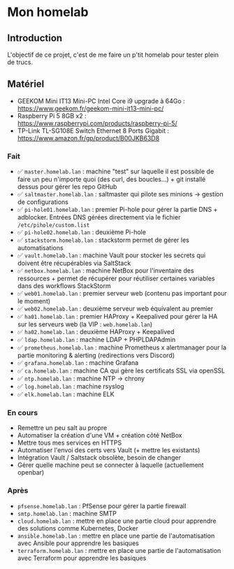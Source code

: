 # Mon homelab

## Introduction

L'objectif de ce projet, c'est de me faire un p'tit homelab pour tester plein de trucs.

## Matériel

- GEEKOM Mini IT13 Mini-PC Intel Core i9 upgrade à 64Go : https://www.geekom.fr/geekom-mini-it13-mini-pc/
- Raspberry Pi 5 8GB x2 : https://www.raspberrypi.com/products/raspberry-pi-5/
- TP-Link TL-SG108E Switch Ethernet 8 Ports Gigabit : https://www.amazon.fr/gp/product/B00JKB63D8

### Fait

- ✅ `master.homelab.lan` : machine "test" sur laquelle il est possible de faire un peu n'importe quoi (des curl, des boucles...) + git installé dessus pour gérer les repo GitHub
- ✅ `saltmaster.homelab.lan` : saltmaster qui pilote ses minions → gestion de configurations
- ✅ `pi-hole01.homelab.lan` : premier Pi-hole pour gérer la partie DNS + adblocker. Entrées DNS gérées directement via le fichier `/etc/pihole/custom.list`
- ✅ `pi-hole02.homelab.lan` : deuxième Pi-hole
- ✅ `stackstorm.homelab.lan` :  stackstorm permet de gérer les automatisations
- ✅ `vault.homelab.lan` : machine Vault pour stocker les secrets qui doivent être récupérables via SaltStack
- ✅ `netbox.homelab.lan` : machine NetBox pour l'inventaire des ressources + permet de récupérer pour réutiliser certaines variables dans des workflows StackStorm 
- ✅ `web01.homelab.lan` : premier serveur web (contenu pas important pour le moment)
- ✅ `web02.homelab.lan` : deuxième serveur web équivalent au premier
- ✅ `ha01.homelab.lan` : premier HAProxy + Keepalived pour gérer la HA sur les serveurs web (la VIP : `web.homelab.lan`)
- ✅ `ha02.homelab.lan` : deuxième HAProxy + Keepalived
- ✅ `ldap.homelab.lan` : machine LDAP + PHPLDAPAdmin
- ✅ `prometheus.homelab.lan` : machine Prometheus x alertmanager pour la partie monitoring & alerting (redirections vers Discord)
- ✅ `grafana.homelab.lan` : machine Grafana
- ✅ `ca.homelab.lan` : machine CA qui gère les certificats SSL via openSSL
- ✅ `ntp.homelab.lan` : machine NTP → chrony
- ✅ `log.homelab.lan` : machine rsyslog
- ✅ `elk.homelab.lan` : machine ELK

### En cours

- Remettre un peu salt au propre
- Automatiser la création d'une VM + création côté NetBox
- Mettre tous mes services en HTTPS
- Automatiser l'envoi des certs vers Vault (+ mettre les existants)
- Intégration Vault / Saltstack obsolète, besoin de changer
- Gérer quelle machine peut se connecter à laquelle (actuellement openbar)

### Après

- `pfsense.homelab.lan` : PfSense pour gérer la partie firewall
- `smtp.homelab.lan` : machine SMTP
- `cloud.homelab.lan` : mettre en place une partie cloud pour apprendre des solutions comme Kubernetes, Docker
- `ansible.homelab.lan` : mettre en place une partie de l'automatisation avec Ansible pour apprendre les basiques
- `terraform.homelab.lan` : mettre en place une partie de l'automatisation avec Terraform pour apprendre les basiques
